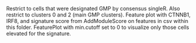 Restrict to cells that were designated GMP by consensus singleR. Also restrict to clusters 0 and 2 (main GMP clusters). Feature plot with CTNNB1, IRF8, and signature score from AddModuleScore on features in csv within this folder. 
FeaturePlot with min.cutoff set to 0 to visualize only those cells elevated for the signature.
